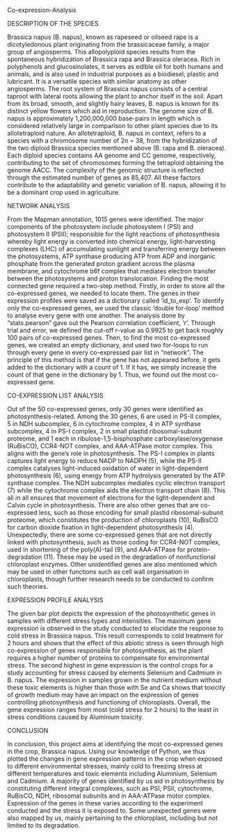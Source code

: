 Co-expression-Analysis

DESCRIPTION OF THE SPECIES

Brassica napus (B. napus), known as rapeseed or oilseed rape is a dicotyledonous plant originating from the brassicaceae family, a major group of angiosperms. This allopolyploid species results from the spontaneous hybridization of Brassica rapa and Brassica oleracea. Rich in polyphenols and glucosinolates, it serves as edible oil for both humans and animals, and is also used in industrial purposes as a biodiesel, plastic and lubricant. It is a versatile species with similar anatomy as other angiosperms. The root system of Brassica napus consists of a central taproot with lateral roots allowing the plant to anchor itself in the soil. Apart from its broad, smooth, and slightly hairy leaves, B. napus is known for its distinct yellow flowers which aid in reproduction. The genome size of B. napus is approximately 1,200,000,000 base-pairs in length which is considered relatively large in comparison to other plant species due to its allotetraploid nature. An allotetraploid, B. napus in context, refers to a species with a chromosome number of 2n = 38, from the hybridization of the two diploid Brassica species mentioned above (B. rapa and B. oleracea). Each diploid species contains AA genome and CC genome, respectively, contributing to the set of chromosomes forming the tetraploid obtaining the genome AACC. The complexity of the genomic structure is reflected through the estimated number of genes as 85,407. All these factors contribute to the adaptability and genetic variation of B. napus, allowing it to be a dominant crop used in agriculture.

NETWORK ANALYSIS

From the Mapman annotation, 1015 genes were identified. The major components of the photosystem include photosystem I (PSI) and photosystem II (PSII); responsible for the light reactions of photosynthesis whereby light energy is converted into chemical energy, light-harvesting complexes (LHC) of accumulating sunlight and transferring energy between the photosystems, ATP synthase producing ATP from ADP and inorganic phosphate from the generated proton gradient across the plasma membrane, and cytochrome b6f complex that mediates electron transfer between the photosystems and proton translocation. Finding the most connected gene required a two-step method. Firstly, in order to store all the co-expressed genes, we needed to locate them. The genes in their expression profiles were saved as a dictionary called ‘id_to_exp’. To identify only the co-expressed genes, we used the classic ‘double for-loop’ method to analyse every gene with one another. The analysis done by “stats.pearson” gave out the Pearson correlation coefficient, ‘r’. Through trial and error, we defined the cut-off r-value as 0.9925 to get back roughly 100 pairs of co-expressed genes. Then, to find the most co-expressed genes, we created an empty dictionary, and used two for-loops to run through every gene in every co-expressed pair list in “network”. The principle of this method is that if the gene has not appeared before, it gets added to the dictionary with a count of 1. If it has, we simply increase the count of that gene in the dictionary by 1. Thus, we found out the most co-expressed gene.

CO-EXPRESSION LIST ANALYSIS

Out of the 50 co-expressed genes, only 30 genes were identified as photosynthesis-related. Among the 30 genes, 6 are used in PS-II complex, 5 in NDH subcomplex, 6 in cytochrome complex, 4 in ATP synthase subcomplex, 4 in PS-I complex, 2 in small plastid ribosomal-subunit proteome, and 1 each in ribulose-1,5-bisphosphate carboxylase/oxygenase (RuBisCO), CCR4-NOT complex, and AAA-ATPase motor complex. This aligns with the gene’s role in photosynthesis. The PS-I complex in plants captures light energy to reduce NADP to NADPH (5), while the PS-II complex catalyses light-induced oxidation of water in light-dependent photosynthesis (6), using energy from ATP hydrolysis generated by the ATP synthase complex. The NDH subcomplex mediates cyclic electron transport (7) while the cytochrome complex aids the electron transport chain (8). This all in all ensures that movement of electrons for the light-dependent and Calvin cycle in photosynthesis. There are also other genes that are co-expressed less, such as those encoding for small plastid ribosomal-subunit proteome, which constitutes the production of chloroplasts (10), RuBisCO for carbon dioxide fixation in light-dependent photosynthesis (4). Unexpectedly, there are some co-expressed genes that are not directly linked with photosynthesis, such as those coding for CCR4-NOT complex, used in shortening of the poly(A)-tail (9), and AAA-ATPase for protein-degradation (11). These may be used in the degradation of nonfunctional chloroplast enzymes. Other unidentified genes are also mentioned which may be used in other functions such as cell wall organisation in chloroplasts, though further research needs to be conducted to confirm such theories.

EXPRESSION PROFILE ANALYSIS

The given bar plot depicts the expression of the photosynthetic genes in samples with different stress types and intensities. The maximum gene expression is observed in the study conducted to elucidate the response to cold stress in Brassica napus. This result corresponds to cold treatment for 2 hours and shows that the effect of this abiotic stress is seen through high co-expression of genes responsible for photosynthesis, as the plant requires a higher number of proteins to compensate for environmental stress. The second highest in gene expression is the control crops for a study accounting for stress caused by elements Selenium and Cadmium in B. napus. The expression in samples grown in the nutrient medium without these toxic elements is higher than those with Se and Ca shows that toxicity of growth medium may have an impact on the expression of genes controlling photosynthesis and functioning of chloroplasts. Overall, the gene expression ranges from most (cold stress for 2 hours) to the least in stress conditions caused by Aluminium toxicity.

CONCLUSION

In conclusion, this project aims at identifying the most co-expressed genes in the crop, Brassica napus. Using our knowledge of Python, we thus plotted the changes in gene expression patterns in the crop when exposed to different environmental stresses, mainly cold to freezing stress at different temperatures and toxic elements including Aluminium, Selenium and Cadmium. A majority of genes identified by us aid in photosynthesis by constituting different integral complexes, such as PSI, PSII, cytochrome, RuBisCO, NDH, ribosomal subunits and in AAA-ATPase motor complex. Expression of the genes in these varies according to the experiment conducted and the stress it is exposed to. Some unexpected genes were also mapped by us, mainly pertaining to the chloroplast, including but not limited to its degradation.
